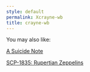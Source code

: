 ```yaml
---
style: default
permalink: Xcrayne-wb
title: crayne-wb
---
```

You may also like:

[A Suicide Note](http://scp-wiki.net/a-suicide-note)

[SCP-1835: Rupertian Zeppelins](http://scp-wiki.net/scp-1835)
